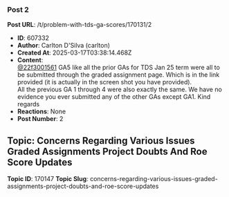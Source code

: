 ### Post 2
**Post URL**: /t/problem-with-tds-ga-scores/170131/2
- **ID**: 607332
- **Author**: Carlton D'Silva (carlton)
- **Created At**: 2025-03-17T03:38:14.468Z
- **Content**:  
  <a class="mention" href="/u/22f3001561">@22f3001561</a> GA5 like all the prior GAs for TDS Jan 25 term were all to be submitted through the graded assignment page. Which is in the link provided (it is actually in the screen shot you have provided).<br>
All the previous GA 1 through 4 were also exactly the same.
We have no evidence you ever submitted any of the other GAs except GA1.
Kind regards
- **Reactions**: None
- **Post Number**: 2

## Topic: Concerns Regarding Various Issues Graded Assignments Project Doubts And Roe Score Updates
**Topic ID**: 170147
**Topic Slug**: concerns-regarding-various-issues-graded-assignments-project-doubts-and-roe-score-updates

